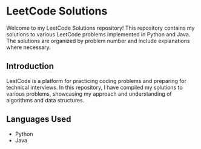 # LeetCode Solutions

Welcome to my LeetCode Solutions repository! This repository contains my solutions to various LeetCode problems implemented in Python and Java. The solutions are organized by problem number and include explanations where necessary.

## Introduction

LeetCode is a platform for practicing coding problems and preparing for technical interviews. In this repository, I have compiled my solutions to various problems, showcasing my approach and understanding of algorithms and data structures.

## Languages Used

- Python
- Java
